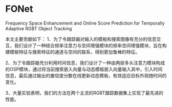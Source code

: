 # FONet
Frequency Space Enhancement and Online Score Prediction for Temporally Adaptive RGBT Object Tracking

本文主要贡献如下：
1、为了令跟踪器对输入的模板和搜索图像有充分的信息交互，我们设计了一种结合频率注意力与空间增强模块的频率空间增强模块，旨在构建模板特征与搜索特征的通道与空间的联系，得到更加鲁棒的特征。

2、为了令跟踪器充分利用时间信息，我们设计了一种由两层多头注意力模块构成的OSP模块，通过将当前搜索嵌入向量与动态模板嵌入向量输入其中，引入时间信息，最后通过输出的置信度分数在线更新动态模板，有效适应目标外观随时间的变化。

3、大量实验表明，我们的方法在两个主流的RGBT跟踪数据集上实现了最先进的性能。
